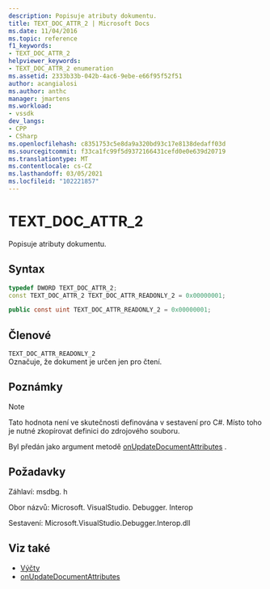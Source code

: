 ```yaml
---
description: Popisuje atributy dokumentu.
title: TEXT_DOC_ATTR_2 | Microsoft Docs
ms.date: 11/04/2016
ms.topic: reference
f1_keywords:
- TEXT_DOC_ATTR_2
helpviewer_keywords:
- TEXT_DOC_ATTR_2 enumeration
ms.assetid: 2333b33b-042b-4ac6-9ebe-e66f95f52f51
author: acangialosi
ms.author: anthc
manager: jmartens
ms.workload:
- vssdk
dev_langs:
- CPP
- CSharp
ms.openlocfilehash: c8351753c5e8da9a320bd93c17e8138dedaff03d
ms.sourcegitcommit: f33ca1fc99f5d9372166431cefd0e0e639d20719
ms.translationtype: MT
ms.contentlocale: cs-CZ
ms.lasthandoff: 03/05/2021
ms.locfileid: "102221857"
---
```

# <a name="text_doc_attr_2"></a>TEXT_DOC_ATTR_2
Popisuje atributy dokumentu.

## <a name="syntax"></a>Syntax

```cpp
typedef DWORD TEXT_DOC_ATTR_2;
const TEXT_DOC_ATTR_2 TEXT_DOC_ATTR_READONLY_2 = 0x00000001;
```

```csharp
public const uint TEXT_DOC_ATTR_READONLY_2 = 0x00000001;
```

## <a name="members"></a>Členové
 `TEXT_DOC_ATTR_READONLY_2`\
 Označuje, že dokument je určen jen pro čtení.

## <a name="remarks"></a>Poznámky

> [!NOTE]
> Tato hodnota není ve skutečnosti definována v sestavení pro C#. Místo toho je nutné zkopírovat definici do zdrojového souboru.

 Byl předán jako argument metodě [onUpdateDocumentAttributes](../../../extensibility/debugger/reference/idebugdocumenttextevents2-onupdatedocumentattributes.md) .

## <a name="requirements"></a>Požadavky
 Záhlaví: msdbg. h

 Obor názvů: Microsoft. VisualStudio. Debugger. Interop

 Sestavení: Microsoft.VisualStudio.Debugger.Interop.dll

## <a name="see-also"></a>Viz také
- [Výčty](../../../extensibility/debugger/reference/enumerations-visual-studio-debugging.md)
- [onUpdateDocumentAttributes](../../../extensibility/debugger/reference/idebugdocumenttextevents2-onupdatedocumentattributes.md)
